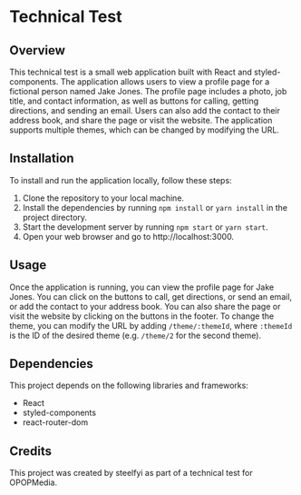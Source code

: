 # Technical Test

## Overview

This technical test is a small web application built with React and styled-components. The application allows users to view a profile page for a fictional person named Jake Jones. The profile page includes a photo, job title, and contact information, as well as buttons for calling, getting directions, and sending an email. Users can also add the contact to their address book, and share the page or visit the website. The application supports multiple themes, which can be changed by modifying the URL.

## Installation

To install and run the application locally, follow these steps:

1. Clone the repository to your local machine.
2. Install the dependencies by running `npm install` or `yarn install` in the project directory.
3. Start the development server by running `npm start` or `yarn start`.
4. Open your web browser and go to http://localhost:3000.

## Usage

Once the application is running, you can view the profile page for Jake Jones. You can click on the buttons to call, get directions, or send an email, or add the contact to your address book. You can also share the page or visit the website by clicking on the buttons in the footer. To change the theme, you can modify the URL by adding `/theme/:themeId`, where `:themeId` is the ID of the desired theme (e.g. `/theme/2` for the second theme).

## Dependencies

This project depends on the following libraries and frameworks:

- React
- styled-components
- react-router-dom

## Credits

This project was created by steelfyi as part of a technical test for OPOPMedia.
